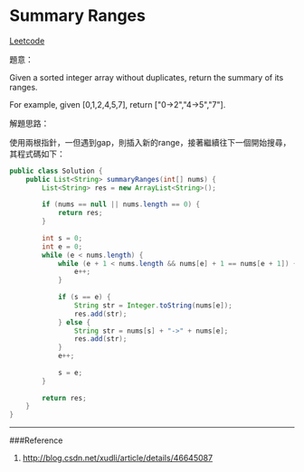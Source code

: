 # Summary Ranges

[Leetcode](https://leetcode.com/problems/summary-ranges/)

題意：

Given a sorted integer array without duplicates, return the summary of its ranges.

For example, given [0,1,2,4,5,7], return ["0->2","4->5","7"].


解題思路：

使用兩根指針，一但遇到gap，則插入新的range，接著繼續往下一個開始搜尋，其程式碼如下：

```java
public class Solution {
    public List<String> summaryRanges(int[] nums) {
        List<String> res = new ArrayList<String>();
        
        if (nums == null || nums.length == 0) {
            return res;
        }
        
        int s = 0;
        int e = 0;
        while (e < nums.length) {
            while (e + 1 < nums.length && nums[e] + 1 == nums[e + 1]) {
                e++;
            }
            
            if (s == e) {
                String str = Integer.toString(nums[e]);
                res.add(str);
            } else {
                String str = nums[s] + "->" + nums[e];
                res.add(str);
            }
            e++;
            
            s = e;
        }
        
        return res;
    }
}
```

---
###Reference
1. http://blog.csdn.net/xudli/article/details/46645087